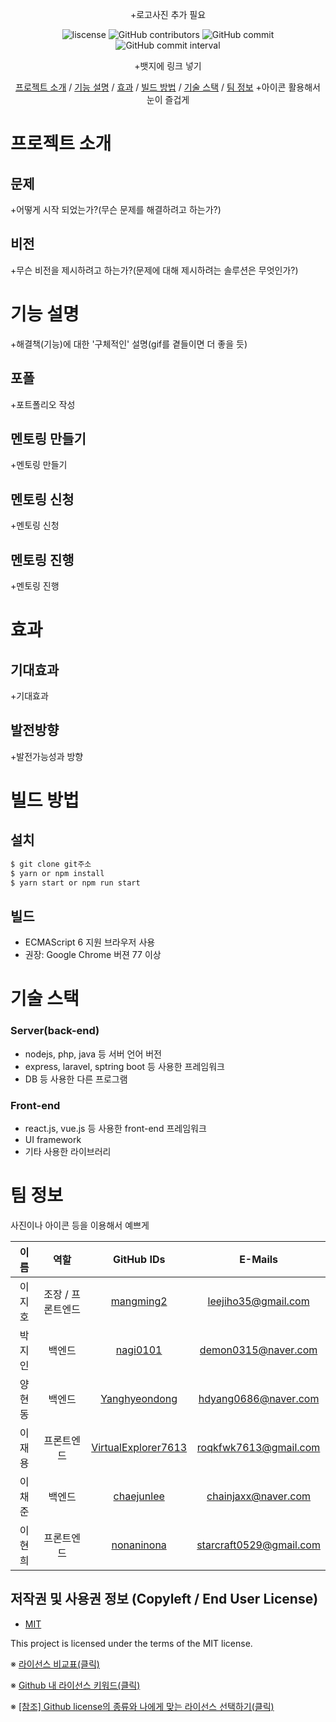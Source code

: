 <div align='center'>
            
+로고사진 추가 필요

![liscense](https://img.shields.io/badge/liscence-MIT-green.svg)
![GitHub contributors](https://img.shields.io/github/contributors/osamhack2021/web_Guntor-Guntee_EarlyFried.svg)
![GitHub commit](https://img.shields.io/github/last-commit/osamhack2021/web_Guntor-Guntee_EarlyFried.svg)
![GitHub commit interval](https://img.shields.io/github/commit-activity/w/osamhack2021/web_Guntor-Guntee_EarlyFried.svg)

+뱃지에 링크 넣기

[프로젝트 소개](#프로젝트-소개) / 
[기능 설명](#기능-설명) / 
[효과](#효과) / 
[빌드 방법](#빌드-방법) / 
[기술 스택](#기술-스택) /
[팀 정보](#팀-정보)
+아이콘 활용해서 눈이 즐겁게

</div>

# 프로젝트 소개

## 문제
+어떻게 시작 되었는가?(무슨 문제를 해결하려고 하는가?)
## 비전
+무슨 비전을 제시하려고 하는가?(문제에 대해 제시하려는 솔루션은 무엇인가?)

# 기능 설명

+해결책(기능)에 대한 '구체적인' 설명(gif를 곁들이면 더 좋을 듯)

## 포폴
+포트폴리오 작성

## 멘토링 만들기
+멘토링 만들기

## 멘토링 신청
+멘토링 신청
 
## 멘토링 진행
+멘토링 진행

# 효과

## 기대효과
+기대효과

## 발전방향
+발전가능성과 방향

# 빌드 방법

## 설치

```bash
$ git clone git주소
$ yarn or npm install
$ yarn start or npm run start
```

## 빌드
- ECMAScript 6 지원 브라우저 사용
- 권장: Google Chrome 버젼 77 이상

# 기술 스택

### Server(back-end)

-  nodejs, php, java 등 서버 언어 버전 
- express, laravel, sptring boot 등 사용한 프레임워크 
- DB 등 사용한 다른 프로그램 
 
### Front-end

 -  react.js, vue.js 등 사용한 front-end 프레임워크 
 -  UI framework
 - 기타 사용한 라이브러리




# 팀 정보
사진이나 아이콘 등을 이용해서 예쁘게

|  이름  |        역할       |                           GitHub IDs                          |         E-Mails         |
|:------:|:-----------------:|:-------------------------------------------------------------:|:-----------------------:|
| 이지호 | 조장 / 프론트엔드 |           [mangming2](https://github.com/mangming2)           |   leejiho35@gmail.com   |
| 박지인 |       백엔드      |            [nagi0101](https://github.com/nagi0101)            |   demon0315@naver.com   |
| 양현동 |       백엔드      |       [Yanghyeondong](https://github.com/Yanghyeondong)       |   hdyang0686@naver.com  |
| 이재용 |     프론트엔드    | [VirtualExplorer7613](https://github.com/VirtualExplorer7613) |  roqkfwk7613@gmail.com  |
| 이채준 |       백엔드      |          [chaejunlee](https://github.com/chaejunlee)          |   chainjaxx@naver.com   |
| 이현희 |     프론트엔드    |          [nonaninona](https://github.com/nonaninona)          | starcraft0529@gmail.com |

## 저작권 및 사용권 정보 (Copyleft / End User License)

 * [MIT](https://github.com/osam2020-WEB/Sample-ProjectName-TeamName/blob/master/license.md)

This project is licensed under the terms of the MIT license.

※ [라이선스 비교표(클릭)](https://olis.or.kr/license/compareGuide.do)

※ [Github 내 라이선스 키워드(클릭)](https://docs.github.com/en/github/creating-cloning-and-archiving-repositories/creating-a-repository-on-github/licensing-a-repository)

※ [\[참조\] Github license의 종류와 나에게 맞는 라이선스 선택하기(클릭)](https://flyingsquirrel.medium.com/github-license%EC%9D%98-%EC%A2%85%EB%A5%98%EC%99%80-%EB%82%98%EC%97%90%EA%B2%8C-%EB%A7%9E%EB%8A%94-%EB%9D%BC%EC%9D%B4%EC%84%A0%EC%8A%A4-%EC%84%A0%ED%83%9D%ED%95%98%EA%B8%B0-ae29925e8ff4)
